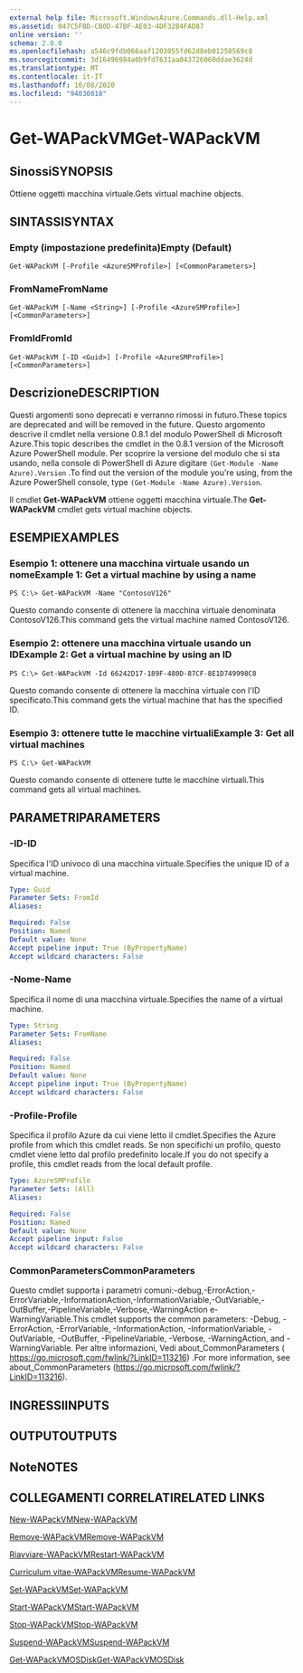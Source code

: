 ```yaml
---
external help file: Microsoft.WindowsAzure.Commands.dll-Help.xml
ms.assetid: 047C5FBD-CB0D-47BF-AE03-4DF32B4FAD87
online version: ''
schema: 2.0.0
ms.openlocfilehash: a546c9fdb066aaf1203055fd62d8eb01258569c8
ms.sourcegitcommit: 3d16496984a0b9fd7631aa043726060ddae3624d
ms.translationtype: MT
ms.contentlocale: it-IT
ms.lasthandoff: 10/08/2020
ms.locfileid: "94030818"
---
```

# <span data-ttu-id="74c1c-101">Get-WAPackVM</span><span class="sxs-lookup"><span data-stu-id="74c1c-101">Get-WAPackVM</span></span>

## <span data-ttu-id="74c1c-102">Sinossi</span><span class="sxs-lookup"><span data-stu-id="74c1c-102">SYNOPSIS</span></span>
<span data-ttu-id="74c1c-103">Ottiene oggetti macchina virtuale.</span><span class="sxs-lookup"><span data-stu-id="74c1c-103">Gets virtual machine objects.</span></span>

## <span data-ttu-id="74c1c-104">SINTASSI</span><span class="sxs-lookup"><span data-stu-id="74c1c-104">SYNTAX</span></span>

### <span data-ttu-id="74c1c-105">Empty (impostazione predefinita)</span><span class="sxs-lookup"><span data-stu-id="74c1c-105">Empty (Default)</span></span>
```
Get-WAPackVM [-Profile <AzureSMProfile>] [<CommonParameters>]
```

### <span data-ttu-id="74c1c-106">FromName</span><span class="sxs-lookup"><span data-stu-id="74c1c-106">FromName</span></span>
```
Get-WAPackVM [-Name <String>] [-Profile <AzureSMProfile>] [<CommonParameters>]
```

### <span data-ttu-id="74c1c-107">FromId</span><span class="sxs-lookup"><span data-stu-id="74c1c-107">FromId</span></span>
```
Get-WAPackVM [-ID <Guid>] [-Profile <AzureSMProfile>] [<CommonParameters>]
```

## <span data-ttu-id="74c1c-108">Descrizione</span><span class="sxs-lookup"><span data-stu-id="74c1c-108">DESCRIPTION</span></span>
<span data-ttu-id="74c1c-109">Questi argomenti sono deprecati e verranno rimossi in futuro.</span><span class="sxs-lookup"><span data-stu-id="74c1c-109">These topics are deprecated and will be removed in the future.</span></span>
<span data-ttu-id="74c1c-110">Questo argomento descrive il cmdlet nella versione 0.8.1 del modulo PowerShell di Microsoft Azure.</span><span class="sxs-lookup"><span data-stu-id="74c1c-110">This topic describes the cmdlet in the 0.8.1 version of the Microsoft Azure PowerShell module.</span></span>
<span data-ttu-id="74c1c-111">Per scoprire la versione del modulo che si sta usando, nella console di PowerShell di Azure digitare `(Get-Module -Name Azure).Version` .</span><span class="sxs-lookup"><span data-stu-id="74c1c-111">To find out the version of the module you're using, from the Azure PowerShell console, type `(Get-Module -Name Azure).Version`.</span></span>

<span data-ttu-id="74c1c-112">Il cmdlet **Get-WAPackVM** ottiene oggetti macchina virtuale.</span><span class="sxs-lookup"><span data-stu-id="74c1c-112">The **Get-WAPackVM** cmdlet gets virtual machine objects.</span></span>

## <span data-ttu-id="74c1c-113">ESEMPI</span><span class="sxs-lookup"><span data-stu-id="74c1c-113">EXAMPLES</span></span>

### <span data-ttu-id="74c1c-114">Esempio 1: ottenere una macchina virtuale usando un nome</span><span class="sxs-lookup"><span data-stu-id="74c1c-114">Example 1: Get a virtual machine by using a name</span></span>
```
PS C:\> Get-WAPackVM -Name "ContosoV126"
```

<span data-ttu-id="74c1c-115">Questo comando consente di ottenere la macchina virtuale denominata ContosoV126.</span><span class="sxs-lookup"><span data-stu-id="74c1c-115">This command gets the virtual machine named ContosoV126.</span></span>

### <span data-ttu-id="74c1c-116">Esempio 2: ottenere una macchina virtuale usando un ID</span><span class="sxs-lookup"><span data-stu-id="74c1c-116">Example 2: Get a virtual machine by using an ID</span></span>
```
PS C:\> Get-WAPackVM -Id 66242D17-189F-480D-87CF-8E1D749998C8
```

<span data-ttu-id="74c1c-117">Questo comando consente di ottenere la macchina virtuale con l'ID specificato.</span><span class="sxs-lookup"><span data-stu-id="74c1c-117">This command gets the virtual machine that has the specified ID.</span></span>

### <span data-ttu-id="74c1c-118">Esempio 3: ottenere tutte le macchine virtuali</span><span class="sxs-lookup"><span data-stu-id="74c1c-118">Example 3: Get all virtual machines</span></span>
```
PS C:\> Get-WAPackVM
```

<span data-ttu-id="74c1c-119">Questo comando consente di ottenere tutte le macchine virtuali.</span><span class="sxs-lookup"><span data-stu-id="74c1c-119">This command gets all virtual machines.</span></span>

## <span data-ttu-id="74c1c-120">PARAMETRI</span><span class="sxs-lookup"><span data-stu-id="74c1c-120">PARAMETERS</span></span>

### <span data-ttu-id="74c1c-121">-ID</span><span class="sxs-lookup"><span data-stu-id="74c1c-121">-ID</span></span>
<span data-ttu-id="74c1c-122">Specifica l'ID univoco di una macchina virtuale.</span><span class="sxs-lookup"><span data-stu-id="74c1c-122">Specifies the unique ID of a virtual machine.</span></span>

```yaml
Type: Guid
Parameter Sets: FromId
Aliases:

Required: False
Position: Named
Default value: None
Accept pipeline input: True (ByPropertyName)
Accept wildcard characters: False
```

### <span data-ttu-id="74c1c-123">-Nome</span><span class="sxs-lookup"><span data-stu-id="74c1c-123">-Name</span></span>
<span data-ttu-id="74c1c-124">Specifica il nome di una macchina virtuale.</span><span class="sxs-lookup"><span data-stu-id="74c1c-124">Specifies the name of a virtual machine.</span></span>

```yaml
Type: String
Parameter Sets: FromName
Aliases:

Required: False
Position: Named
Default value: None
Accept pipeline input: True (ByPropertyName)
Accept wildcard characters: False
```

### <span data-ttu-id="74c1c-125">-Profile</span><span class="sxs-lookup"><span data-stu-id="74c1c-125">-Profile</span></span>
<span data-ttu-id="74c1c-126">Specifica il profilo Azure da cui viene letto il cmdlet.</span><span class="sxs-lookup"><span data-stu-id="74c1c-126">Specifies the Azure profile from which this cmdlet reads.</span></span>
<span data-ttu-id="74c1c-127">Se non specifichi un profilo, questo cmdlet viene letto dal profilo predefinito locale.</span><span class="sxs-lookup"><span data-stu-id="74c1c-127">If you do not specify a profile, this cmdlet reads from the local default profile.</span></span>

```yaml
Type: AzureSMProfile
Parameter Sets: (All)
Aliases:

Required: False
Position: Named
Default value: None
Accept pipeline input: False
Accept wildcard characters: False
```

### <span data-ttu-id="74c1c-128">CommonParameters</span><span class="sxs-lookup"><span data-stu-id="74c1c-128">CommonParameters</span></span>
<span data-ttu-id="74c1c-129">Questo cmdlet supporta i parametri comuni:-debug,-ErrorAction,-ErrorVariable,-InformationAction,-InformationVariable,-OutVariable,-OutBuffer,-PipelineVariable,-Verbose,-WarningAction e-WarningVariable.</span><span class="sxs-lookup"><span data-stu-id="74c1c-129">This cmdlet supports the common parameters: -Debug, -ErrorAction, -ErrorVariable, -InformationAction, -InformationVariable, -OutVariable, -OutBuffer, -PipelineVariable, -Verbose, -WarningAction, and -WarningVariable.</span></span> <span data-ttu-id="74c1c-130">Per altre informazioni, Vedi about_CommonParameters ( https://go.microsoft.com/fwlink/?LinkID=113216) .</span><span class="sxs-lookup"><span data-stu-id="74c1c-130">For more information, see about_CommonParameters (https://go.microsoft.com/fwlink/?LinkID=113216).</span></span>

## <span data-ttu-id="74c1c-131">INGRESSI</span><span class="sxs-lookup"><span data-stu-id="74c1c-131">INPUTS</span></span>

## <span data-ttu-id="74c1c-132">OUTPUT</span><span class="sxs-lookup"><span data-stu-id="74c1c-132">OUTPUTS</span></span>

## <span data-ttu-id="74c1c-133">Note</span><span class="sxs-lookup"><span data-stu-id="74c1c-133">NOTES</span></span>

## <span data-ttu-id="74c1c-134">COLLEGAMENTI CORRELATI</span><span class="sxs-lookup"><span data-stu-id="74c1c-134">RELATED LINKS</span></span>

[<span data-ttu-id="74c1c-135">New-WAPackVM</span><span class="sxs-lookup"><span data-stu-id="74c1c-135">New-WAPackVM</span></span>](./New-WAPackVM.md)

[<span data-ttu-id="74c1c-136">Remove-WAPackVM</span><span class="sxs-lookup"><span data-stu-id="74c1c-136">Remove-WAPackVM</span></span>](./Remove-WAPackVM.md)

[<span data-ttu-id="74c1c-137">Riavviare-WAPackVM</span><span class="sxs-lookup"><span data-stu-id="74c1c-137">Restart-WAPackVM</span></span>](./Restart-WAPackVM.md)

[<span data-ttu-id="74c1c-138">Curriculum vitae-WAPackVM</span><span class="sxs-lookup"><span data-stu-id="74c1c-138">Resume-WAPackVM</span></span>](./Resume-WAPackVM.md)

[<span data-ttu-id="74c1c-139">Set-WAPackVM</span><span class="sxs-lookup"><span data-stu-id="74c1c-139">Set-WAPackVM</span></span>](./Set-WAPackVM.md)

[<span data-ttu-id="74c1c-140">Start-WAPackVM</span><span class="sxs-lookup"><span data-stu-id="74c1c-140">Start-WAPackVM</span></span>](./Start-WAPackVM.md)

[<span data-ttu-id="74c1c-141">Stop-WAPackVM</span><span class="sxs-lookup"><span data-stu-id="74c1c-141">Stop-WAPackVM</span></span>](./Stop-WAPackVM.md)

[<span data-ttu-id="74c1c-142">Suspend-WAPackVM</span><span class="sxs-lookup"><span data-stu-id="74c1c-142">Suspend-WAPackVM</span></span>](./Suspend-WAPackVM.md)

[<span data-ttu-id="74c1c-143">Get-WAPackVMOSDisk</span><span class="sxs-lookup"><span data-stu-id="74c1c-143">Get-WAPackVMOSDisk</span></span>](./Get-WAPackVMOSDisk.md)


